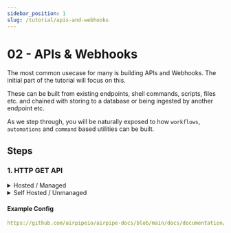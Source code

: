 ```yaml
---
sidebar_position: 1
slug: /tutorial/apis-and-webhooks
---
```


# 02 - APIs & Webhooks

The most common usecase for many is building APIs and Webhooks. The initial part of the tutorial will focus on this.

These can be built from existing endpoints, shell commands, scripts, files etc. and chained with storing to a database or being ingested by another endpoint etc.

As we step through, you will be naturally exposed to how `workflows`, `automations` and `command` based utilities can be built.

## Steps

### 1. HTTP GET API
<details>
    <summary>Hosted / Managed</summary>
- Ensure you are logged into https://app.airpipe.io
- Click <button>[Deploy](https://app.airpipe.io/configuration/load?yml=https://raw.githubusercontent.com/airpipeio/airpipe-docs/main/docs/documentation/Tutorial/_yml/02-http-get.yml)</button> to load the below [example config](#example-config) into your account
    - Alternatively, go to Configurations > Add New, and copy and paste the example
- Check `Deploy to Staging` 
- In your browser navigate to:
    - https://app.airpipe.io/your_org_uuid/staging/tutorial/myroute?msg=hello
</details>
<details>
    <summary>Self Hosted / Unmanaged</summary>
- Copy this config into your config directory, update the path as necessary eg.
    ```
        .../some-path/configs/02-http-get.yml
    ```
- Start `airpipe` eg.
    ```
    ./airpipe
    ```
</details>

#### Example Config
```yml reference title="HTTP GET API"
https://github.com/airpipeio/airpipe-docs/blob/main/docs/documentation/Tutorial/_yml/02-http-get.yml
```